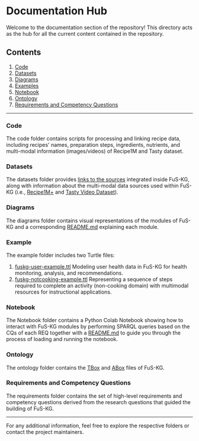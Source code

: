 # Documentation Hub

Welcome to the documentation section of the repository! This directory acts as the hub for all the current content contained in the repository.

## Contents

1. [Code](https://github.com/IDA-FBK/FuS-KG/tree/main/code/)
2. [Datasets](https://github.com/IDA-FBK/FuS-KG/tree/main/documentation/datasets)
3. [Diagrams](https://github.com/IDA-FBK/FuS-KG/tree/main/diagrams)
4. [Examples](https://github.com/IDA-FBK/FuS-KG/tree/main/example)
5. [Notebook](https://github.com/IDA-FBK/FuS-KG/tree/main/notebook)
6. [Ontology](https://github.com/IDA-FBK/FuS-KG/tree/main/ontology)
7. [Requirements and Competency Questions](https://github.com/IDA-FBK/FuS-KG/tree/main/requirements)

---

### Code
The code folder contains scripts for processing and linking recipe data, including recipes' names, preparation steps, ingredients, nutrients, and multi-modal information (images/videos) of Recipe1M and Tasty dataset.

### Datasets

The datasets folder provides [links to the sources](https://github.com/IDA-FBK/FuS-KG/tree/main/documentation/datasets/Source-Links) integrated inside FuS-KG, along with information about the multi-modal data sources used within FuS-KG (i.e., [Recipe1M+](https://im2recipe.csail.mit.edu/) and [Tasty Video Dataset](https://cvml.comp.nus.edu.sg/tasty/index.html)).

### Diagrams

The diagrams folder contains visual representations of the modules of FuS-KG and a corresponding [README.md](https://github.com/IDA-FBK/FuS-KG/blob/main/diagrams/README.md) explaining each module.

### Example

The example folder includes two Turtle files:

1. [fuskg-user-example.ttl](https://media.githubusercontent.com/media/IDA-FBK/FuS-KG/refs/heads/main/example/fuskg-user-example.ttl) Modeling user health data in FuS-KG for health monitoring, analysis, and recommendations.
2. [fuskg-notcooking-example.ttl](https://media.githubusercontent.com/media/IDA-FBK/FuS-KG/refs/heads/main/example/fuskg-notcooking-example.ttl) Representing a sequence of steps required to complete an activity (non-cooking domain) with multimodal resources for instructional applications.

### Notebook

The Notebook folder contains a Python Colab Notebook showing how to interact with FuS-KG modules by performing SPARQL queries based on the CQs of each REQ together with a [README.md](https://github.com/IDA-FBK/FuS-KG/blob/main/notebook/README.md)
to guide you through the process of loading and running the notebook.

### Ontology

The ontology folder contains the [TBox](https://github.com/IDA-FBK/FuS-KG/tree/main/ontology/TBox) and [ABox](https://github.com/IDA-FBK/FuS-KG/tree/main/ontology/ABox) files of FuS-KG.

### Requirements and Competency Questions

The requirements folder contains the set of high-level requirements and competency questions derived from the research questions that guided the building of FuS-KG.

---

For any additional information, feel free to explore the respective folders or contact the project maintainers.
